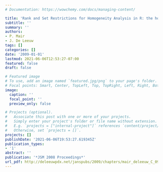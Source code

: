 ```yaml
---
# Documentation: https://wowchemy.com/docs/managing-content/

title: 'Rank and Set Restrictions for Homogeneity Analysis in R: the homals Package'
subtitle: ''
summary: ''
authors:
- P. Mair
- J. De Leeuw
tags: []
categories: []
date: '2009-01-01'
lastmod: 2021-06-06T12:53:27-07:00
featured: false
draft: false

# Featured image
# To use, add an image named `featured.jpg/png` to your page's folder.
# Focal points: Smart, Center, TopLeft, Top, TopRight, Left, Right, BottomLeft, Bottom, BottomRight.
image:
  caption: ''
  focal_point: ''
  preview_only: false

# Projects (optional).
#   Associate this post with one or more of your projects.
#   Simply enter your project's folder or file name without extension.
#   E.g. `projects = ["internal-project"]` references `content/project/deep-learning/index.md`.
#   Otherwise, set `projects = []`.
projects: []
publishDate: '2021-06-06T19:53:27.619345Z'
publication_types:
- '1'
abstract: ''
publication: '*JSM 2008 Proceedings*'
url_pdf: http://deleeuwpdx.net/janspubs/2009/chapters/mair_deleeuw_C_09.pdf
---
```

